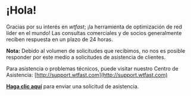 ﻿# ¡Hola!

Gracias por su interés en *wtfast*; ¡la herramienta de optimización de red líder en el mundo! Las consultas comerciales y de socios generalmente reciben respuesta en un plazo de 24 horas.

**Nota:** Debido al volumen de solicitudes que recibimos, no nos es posible responder por este medio a solicitudes de asistencia de clientes.

Para asistencia o problemas técnicos, puede visitar nuestro Centro de Asistencia:
[http://support.wtfast.com](http://support.wtfast.com)

**[Haga clic aquí](https://wtfast.zendesk.com/hc/en-us/requests/new)** para enviar una solicitud de asistencia. 
